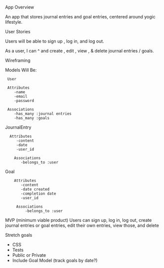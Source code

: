 App Overview

An app that stores journal entries and goal entries, centered around yogic lifestyle.

User Stories

 Users will be able to sign up , log in, and log out.

  As a user, I can ^ and create , edit , view , & delete journal entries / goals.

 Wireframing

  Models Will Be:

     User

     Attributes
        -name
        -email
        -password

     Associations
        -has_many :journal entries
        -has_many :goals

 JournalEntry

      Attributes
         -content
         -date
         -user_id  

        Associations
           -belongs_to :user

 Goal

        Attributes
           -content
           -date created
           -completion date
           -user_id  

         Associations
             -belongs_to :user

 MVP (minimum viable product)
  Users can sign up, log in, log out, create journal entries or goal entries, edit their own entries, view those, and delete

 Stretch goals
 - CSS
 - Tests
 - Public or Private
 - Include Goal Model (track goals by date?)
